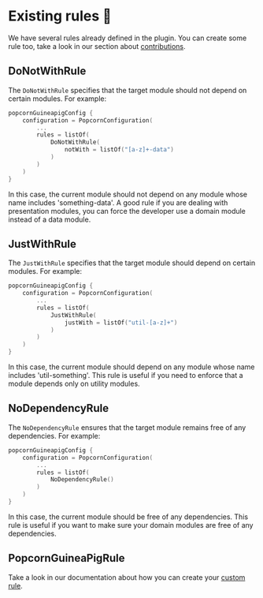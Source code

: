 # Existing rules 📐

We have several rules already defined in the plugin. You can create some rule too, take a look in our section about [contributions](./5-contributions.md).

## DoNotWithRule

The `DoNotWithRule` specifies that the target module should not depend on certain modules. For example:

```kotlin
popcornGuineapigConfig {
    configuration = PopcornConfiguration(
        ...
        rules = listOf(
            DoNotWithRule(
                notWith = listOf("[a-z]+-data")
            )
        )
    )
}
```

In this case, the current module should not depend on any module whose name includes 'something-data'. A good rule if you are dealing with presentation modules, you can force the developer use a domain module instead of a data module.

## JustWithRule

The `JustWithRule` specifies that the target module should depend on certain modules. For example:

```kotlin
popcornGuineapigConfig {
    configuration = PopcornConfiguration(
        ...
        rules = listOf(
            JustWithRule(
                justWith = listOf("util-[a-z]+")
            )
        )
    )
}
```

In this case, the current module should depend on any module whose name includes 'util-something'. This rule is useful if you need to enforce that a module depends only on utility modules.

## NoDependencyRule

The `NoDependencyRule` ensures that the target module remains free of any dependencies. For example:

```kotlin
popcornGuineapigConfig {
    configuration = PopcornConfiguration(
        ...
        rules = listOf(
            NoDependencyRule()
        )
    )
}
```

In this case, the current module should be free of any dependencies. This rule is useful if you want to make sure your domain modules are free of any dependencies.

## PopcornGuineaPigRule

Take a look in our documentation about how you can create your [custom rule](./3-custom-rules.md).
